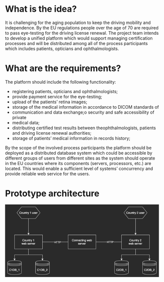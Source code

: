 # What is the idea?

It is challenging for the aging population to keep the driving mobility and independence. By the EU regulations people over the age of 70 are required to pass eye-testing for the driving license renewal. The project team intends to develop a unified platform which would support managing certification processes and will be distributed among all of the process participants which includes patients, opticians and ophthalmologists.

# What are the requirements?

The platform should include the following functionality:

- registering patients, opticians and ophthalmologists;
- provide payment service for the eye-testing;
- upload of the patients’ retina images;
- storage of the medical information in accordance to DICOM standards of
- communication and data exchange;o security and safe accessibility of private
- medical data;
- distributing certified test results between theophthalmologists, patients and driving license renewal authorities;
- storage of patients’ medical information in records history;

By the scope of the involved process participants the platform should be deployed as a distributed database system which could be accessible by different groups of users from different sites as the system should operate in the EU countries where its components (servers, processors, etc.) are located. This would enable a sufficient level of systems’ concurrency and provide reliable web service for the users.

# Prototype architecture

![readmeimages/prototype_architecture.png](readmeimages/prototype_architecture.png)